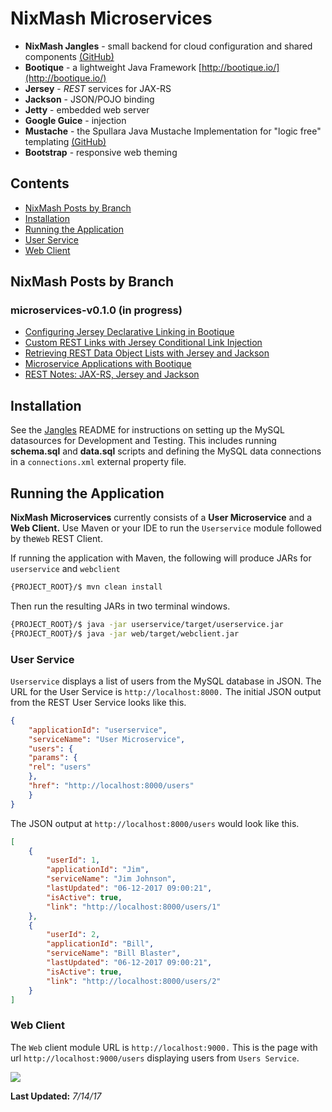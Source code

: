 NixMash Microservices
============

- **NixMash Jangles** - small backend for cloud configuration and shared components [(GitHub)](https://github.com/mintster/jangles)
- **Bootique** - a lightweight Java Framework [http://bootique.io/](http://bootique.io/)
- **Jersey** - *REST* services for JAX-RS
- **Jackson** - JSON/POJO binding
- **Jetty** - embedded web server
- **Google Guice** - injection
- **Mustache** - the Spullara Java Mustache Implementation for "logic free" templating [(GitHub)](https://github.com/spullara/mustache.java)
- **Bootstrap** - responsive web theming

## Contents

- [NixMash Posts by Branch](#nixmash-posts-by-branch)
- [Installation](#installation)
- [Running the Application](#running-the-application)
- [User Service](#user-service)
- [Web Client](#web-client)

## NixMash Posts by Branch

 ### microservices-v0.1.0 (in progress)
 
 - [Configuring Jersey Declarative Linking in Bootique ](http://nixmash.com/post/configuring-jersey-declarative-linking-in-bootique)
 - [Custom REST Links with Jersey Conditional Link Injection](http://nixmash.com/post/custom-rest-links-with-jersey-conditional-link-injection)
 - [Retrieving REST Data Object Lists with Jersey and Jackson ](http://nixmash.com/post/retrieving-rest-data-object-lists-with-jersey-and-jackson)
 - [Microservice Applications with Bootique](http://nixmash.com/post/microservice-applications-with-bootique)
 - [REST Notes: JAX-RS, Jersey and Jackson](http://nixmash.com/post/rest-notes-jax-rs-jersey-and-jackson)
 
## Installation

See the [Jangles](https://github.com/mintster/jangles) README for instructions on setting up the MySQL datasources for Development and Testing. This includes running **schema.sql** and **data.sql** scripts and defining the MySQL data connections in a `connections.xml` external property file. 

## Running the Application

**NixMash Microservices** currently consists of a **User Microservice** and a **Web Client.** Use Maven or your IDE to run the `Userservice` module followed by the`Web` REST Client. 

If running the application with Maven, the following will produce JARs for `userservice` and `webclient`
 
 ```bash
{PROJECT_ROOT}/$ mvn clean install
```

Then run the resulting JARs in two terminal windows.

```bash
{PROJECT_ROOT}/$ java -jar userservice/target/userservice.jar
{PROJECT_ROOT}/$ java -jar web/target/webclient.jar
```

### User Service 

`Userservice` displays a list of users from the MySQL database in JSON. The URL for the User Service is `http://localhost:8000.` The initial JSON output from the REST User Service looks like this.

```json
{
    "applicationId": "userservice",
    "serviceName": "User Microservice",
    "users": {
    "params": {
    "rel": "users"
    },
    "href": "http://localhost:8000/users"
    }
}
```
The JSON output at `http://localhost:8000/users` would look like this.

```json
[
    {
        "userId": 1,
        "applicationId": "Jim",
        "serviceName": "Jim Johnson",
        "lastUpdated": "06-12-2017 09:00:21",
        "isActive": true,
        "link": "http://localhost:8000/users/1"
    },
    {
        "userId": 2,
        "applicationId": "Bill",
        "serviceName": "Bill Blaster",
        "lastUpdated": "06-12-2017 09:00:21",
        "isActive": true,
        "link": "http://localhost:8000/users/2"
    }
]
```

### Web Client

The `Web` client module URL is `http://localhost:9000.`  This is the page with url `http://localhost:9000/users` displaying users from `Users Service`.

![](http://nixmash.com/x/pics/github/micro0710a.png)

**Last Updated:** *7/14/17*

